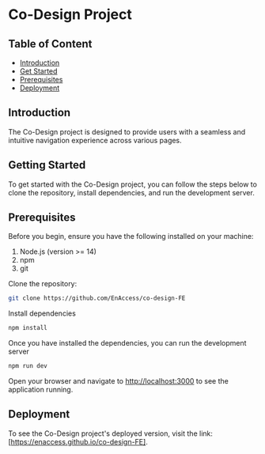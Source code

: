 # Co-Design Project

## Table of Content

- [Introduction](#introduction)
- [Get Started](#getting-started)
- [Prerequisites](#prerequisites)
- [Deployment](#deployment)


## Introduction
The Co-Design project is designed to provide users with a seamless and intuitive navigation experience across various pages.

## Getting Started
To get started with the Co-Design project, you can follow the steps below to clone the repository, install dependencies, and run the development server.

## Prerequisites
Before you begin, ensure you have the following installed on your machine:
1. Node.js (version >= 14)
2. npm
3. git

Clone the repository: 
```bash
git clone https://github.com/EnAccess/co-design-FE
```

Install dependencies
```bash
npm install
```
Once you have installed the dependencies, you can run the development server

```bash
npm run dev
```

Open your browser and navigate to [http://localhost:3000](http://localhost:3000) to see the application running.

## Deployment
To see the Co-Design project's deployed version, visit the link: [https://enaccess.github.io/co-design-FE].
